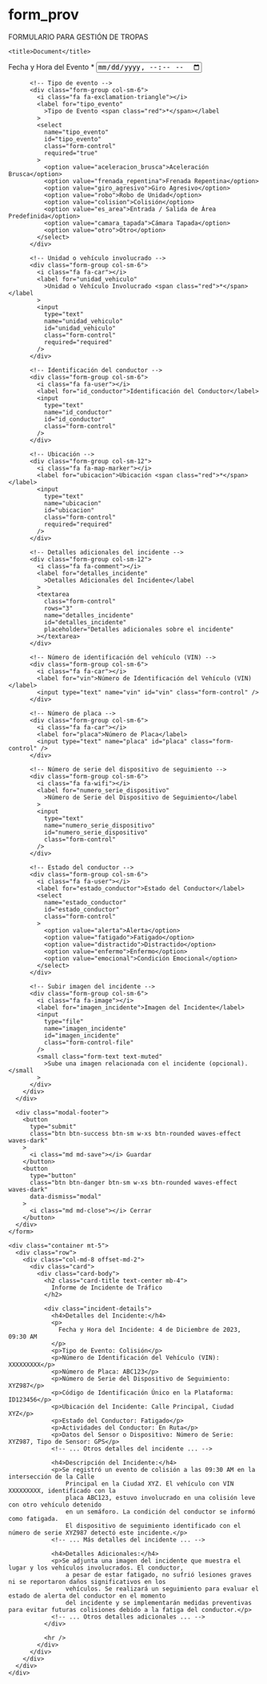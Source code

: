 # form_prov
FORMULARIO PARA GESTIÓN DE TROPAS


<!DOCTYPE html>
<html lang="en">
  <head>
    <meta charset="UTF-8" />
    <meta name="viewport" content="width=device-width, initial-scale=1.0" />
    <link
      rel="stylesheet"
      href="https://stackpath.bootstrapcdn.com/bootstrap/4.5.2/css/bootstrap.min.css"
    />
    <link
      rel="stylesheet"
      href="https://cdnjs.cloudflare.com/ajax/libs/font-awesome/5.15.4/css/all.min.css"
    />

    <title>Document</title>
  </head>
  <body>
    <form
      method="post"
      id="formReporteIncidente"
      enctype="multipart/form-data"
      autocomplete="off"
    >
      <div class="modal-body">
        <div class="row">
          <!-- Fecha y hora del evento -->
          <div class="form-group col-sm-6">
            <i class="fa fa-calendar"></i>
            <label for="fecha_hora_evento"
              >Fecha y Hora del Evento <span class="red">*</span></label
            >
            <input
              type="datetime-local"
              name="fecha_hora_evento"
              id="fecha_hora_evento"
              class="form-control"
              required="required"
            />
          </div>

          <!-- Tipo de evento -->
          <div class="form-group col-sm-6">
            <i class="fa fa-exclamation-triangle"></i>
            <label for="tipo_evento"
              >Tipo de Evento <span class="red">*</span></label
            >
            <select
              name="tipo_evento"
              id="tipo_evento"
              class="form-control"
              required="true"
            >
              <option value="aceleracion_brusca">Aceleración Brusca</option>
              <option value="frenada_repentina">Frenada Repentina</option>
              <option value="giro_agresivo">Giro Agresivo</option>
              <option value="robo">Robo de Unidad</option>
              <option value="colision">Colisión</option>
              <option value="es_area">Entrada / Salida de Área Predefinida</option>
              <option value="camara_tapada">Cámara Tapada</option>
              <option value="otro">Otro</option>
            </select>
          </div>

          <!-- Unidad o vehículo involucrado -->
          <div class="form-group col-sm-6">
            <i class="fa fa-car"></i>
            <label for="unidad_vehiculo"
              >Unidad o Vehículo Involucrado <span class="red">*</span></label
            >
            <input
              type="text"
              name="unidad_vehiculo"
              id="unidad_vehiculo"
              class="form-control"
              required="required"
            />
          </div>

          <!-- Identificación del conductor -->
          <div class="form-group col-sm-6">
            <i class="fa fa-user"></i>
            <label for="id_conductor">Identificación del Conductor</label>
            <input
              type="text"
              name="id_conductor"
              id="id_conductor"
              class="form-control"
            />
          </div>

          <!-- Ubicación -->
          <div class="form-group col-sm-12">
            <i class="fa fa-map-marker"></i>
            <label for="ubicacion">Ubicación <span class="red">*</span></label>
            <input
              type="text"
              name="ubicacion"
              id="ubicacion"
              class="form-control"
              required="required"
            />
          </div>

          <!-- Detalles adicionales del incidente -->
          <div class="form-group col-sm-12">
            <i class="fa fa-comment"></i>
            <label for="detalles_incidente"
              >Detalles Adicionales del Incidente</label
            >
            <textarea
              class="form-control"
              rows="3"
              name="detalles_incidente"
              id="detalles_incidente"
              placeholder="Detalles adicionales sobre el incidente"
            ></textarea>
          </div>

          <!-- Número de identificación del vehículo (VIN) -->
          <div class="form-group col-sm-6">
            <i class="fa fa-car"></i>
            <label for="vin">Número de Identificación del Vehículo (VIN)</label>
            <input type="text" name="vin" id="vin" class="form-control" />
          </div>

          <!-- Número de placa -->
          <div class="form-group col-sm-6">
            <i class="fa fa-car"></i>
            <label for="placa">Número de Placa</label>
            <input type="text" name="placa" id="placa" class="form-control" />
          </div>

          <!-- Número de serie del dispositivo de seguimiento -->
          <div class="form-group col-sm-6">
            <i class="fa fa-wifi"></i>
            <label for="numero_serie_dispositivo"
              >Número de Serie del Dispositivo de Seguimiento</label
            >
            <input
              type="text"
              name="numero_serie_dispositivo"
              id="numero_serie_dispositivo"
              class="form-control"
            />
          </div>

          <!-- Estado del conductor -->
          <div class="form-group col-sm-6">
            <i class="fa fa-user"></i>
            <label for="estado_conductor">Estado del Conductor</label>
            <select
              name="estado_conductor"
              id="estado_conductor"
              class="form-control"
            >
              <option value="alerta">Alerta</option>
              <option value="fatigado">Fatigado</option>
              <option value="distractido">Distractido</option>
              <option value="enfermo">Enfermo</option>
              <option value="emocional">Condición Emocional</option>
            </select>
          </div>

          <!-- Subir imagen del incidente -->
          <div class="form-group col-sm-6">
            <i class="fa fa-image"></i>
            <label for="imagen_incidente">Imagen del Incidente</label>
            <input
              type="file"
              name="imagen_incidente"
              id="imagen_incidente"
              class="form-control-file"
            />
            <small class="form-text text-muted"
              >Sube una imagen relacionada con el incidente (opcional).</small
            >
          </div>
        </div>
      </div>

      <div class="modal-footer">
        <button
          type="submit"
          class="btn btn-success btn-sm w-xs btn-rounded waves-effect waves-dark"
        >
          <i class="md md-save"></i> Guardar
        </button>
        <button
          type="button"
          class="btn btn-danger btn-sm w-xs btn-rounded waves-effect waves-dark"
          data-dismiss="modal"
        >
          <i class="md md-close"></i> Cerrar
        </button>
      </div>
    </form>

    <div class="container mt-5">
      <div class="row">
        <div class="col-md-8 offset-md-2">
          <div class="card">
            <div class="card-body">
              <h2 class="card-title text-center mb-4">
                Informe de Incidente de Tráfico
              </h2>

              <div class="incident-details">
                <h4>Detalles del Incidente:</h4>
                <p>
                  Fecha y Hora del Incidente: 4 de Diciembre de 2023, 09:30 AM
                </p>
                <p>Tipo de Evento: Colisión</p>
                <p>Número de Identificación del Vehículo (VIN): XXXXXXXXX</p>
                <p>Número de Placa: ABC123</p>
                <p>Número de Serie del Dispositivo de Seguimiento: XYZ987</p>
                <p>Código de Identificación Único en la Plataforma: ID123456</p>
                <p>Ubicación del Incidente: Calle Principal, Ciudad XYZ</p>
                <p>Estado del Conductor: Fatigado</p>
                <p>Actividades del Conductor: En Ruta</p>
                <p>Datos del Sensor o Dispositivo: Número de Serie: XYZ987, Tipo de Sensor: GPS</p>
                <!-- ... Otros detalles del incidente ... -->

                <h4>Descripción del Incidente:</h4>
                <p>Se registró un evento de colisión a las 09:30 AM en la intersección de la Calle 
                    Principal en la Ciudad XYZ. El vehículo con VIN XXXXXXXXX, identificado con la 
                    placa ABC123, estuvo involucrado en una colisión leve con otro vehículo detenido 
                    en un semáforo. La condición del conductor se informó como fatigada. 
                    El dispositivo de seguimiento identificado con el número de serie XYZ987 detectó este incidente.</p>
                <!-- ... Más detalles del incidente ... -->

                <h4>Detalles Adicionales:</h4>
                <p>Se adjunta una imagen del incidente que muestra el lugar y los vehículos involucrados. El conductor, 
                    a pesar de estar fatigado, no sufrió lesiones graves ni se reportaron daños significativos en los 
                    vehículos. Se realizará un seguimiento para evaluar el estado de alerta del conductor en el momento 
                    del incidente y se implementarán medidas preventivas para evitar futuras colisiones debido a la fatiga del conductor.</p>
                <!-- ... Otros detalles adicionales ... -->
              </div>

              <hr />
            </div>
          </div>
        </div>
      </div>
    </div>
  </body>
</html>
